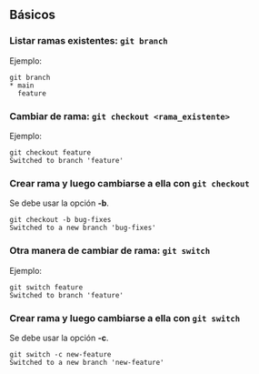 ## Básicos

### Listar ramas existentes: `git branch`

Ejemplo:

```console
git branch
* main
  feature
```

### Cambiar de rama: `git checkout <rama_existente>`

Ejemplo:

```console
git checkout feature
Switched to branch 'feature'
```

### Crear rama y luego cambiarse a ella con `git checkout`

Se debe usar la opción **-b**.

```console
git checkout -b bug-fixes
Switched to a new branch 'bug-fixes'
```

### Otra manera de cambiar de rama: `git switch`

Ejemplo:

```console
git switch feature
Switched to branch 'feature'
```

### Crear rama y luego cambiarse a ella con `git switch`

Se debe usar la opción **-c**.

```console
git switch -c new-feature
Switched to a new branch 'new-feature'
```
